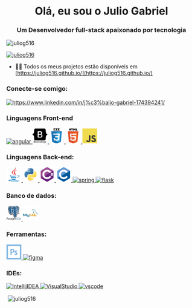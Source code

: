 <h1 align="center">Olá, eu sou o Julio Gabriel</h1>
<h3 align="center">Um Desenvolvedor full-stack apaixonado por tecnologia</h3>

<p align="left"> <img src="https://komarev.com/ghpvc/?username=juliog516&label=Profile%20views&color=0e75b6&style=flat" alt="juliog516" /> </p>

<p align="left"> <a href="https://github.com/ryo-ma/github-profile-trophy"><img src="https://github-profile-trophy.vercel.app/?username=juliog516" alt="juliog516" /></a> </p>

- 👨‍💻 Todos os meus projetos estão disponíveis em [https://juliog516.github.io/](https://juliog516.github.io/)

<h3 align="left">Conecte-se comigo:</h3>
<p align="left">
<a href="https://linkedin.com/in/https://www.linkedin.com/in/j%c3%balio-gabriel-174394241/" target="blank"><img align="center" src="https://raw.githubusercontent.com/rahuldkjain/github-profile-readme-generator/master/src/images/icons/Social/linked-in-alt.svg" alt="https://www.linkedin.com/in/j%c3%balio-gabriel-174394241/" height="30" width="40" /></a>
</p>

<h3 align="left">Linguagens Front-end</h3>
<p align="left"> 


<a href="https://angular.io" target="_blank" rel="noreferrer"> <img src="https://angular.io/assets/images/logos/angular/angular.svg" alt="angular" width="40" height="40"/> </a> <a href="https://getbootstrap.com" target="_blank" rel="noreferrer"> <img src="https://raw.githubusercontent.com/devicons/devicon/master/icons/bootstrap/bootstrap-plain-wordmark.svg" alt="bootstrap" width="40" height="40"/> </a><a href="https://www.w3schools.com/css/" target="_blank" rel="noreferrer"> <img src="https://raw.githubusercontent.com/devicons/devicon/master/icons/css3/css3-original-wordmark.svg" alt="css3" width="40" height="40"/> </a> <a href="https://www.w3.org/html/" target="_blank" rel="noreferrer"> <img src="https://raw.githubusercontent.com/devicons/devicon/master/icons/html5/html5-original-wordmark.svg" alt="html5" width="40" height="40"/> </a><a href="https://developer.mozilla.org/en-US/docs/Web/JavaScript" target="_blank" rel="noreferrer"> <img src="https://raw.githubusercontent.com/devicons/devicon/master/icons/javascript/javascript-original.svg" alt="javascript" width="40" height="40"/> </a>  


 

<h3 align="left">Linguagens Back-end: </h3>
 <a href="https://www.java.com" target="_blank" rel="noreferrer"> <img src="https://raw.githubusercontent.com/devicons/devicon/master/icons/java/java-original.svg" alt="java" width="40" height="40"/> </a>  <a href="https://www.python.org" target="_blank" rel="noreferrer"> <img src="https://raw.githubusercontent.com/devicons/devicon/master/icons/python/python-original.svg" alt="python" width="40" height="40"/> </a> <a href="https://www.w3schools.com/cs/" target="_blank" rel="noreferrer"> <img src="https://raw.githubusercontent.com/devicons/devicon/master/icons/csharp/csharp-original.svg" alt="csharp" width="40" height="40"/> </a> <a href="https://www.cprogramming.com/" target="_blank" rel="noreferrer"> <img src="https://raw.githubusercontent.com/devicons/devicon/master/icons/c/c-original.svg" alt="c" width="40" height="40"/> </a> <a href="https://spring.io/" target="_blank" rel="noreferrer"> <img src="https://www.vectorlogo.zone/logos/springio/springio-icon.svg" alt="spring" width="40" height="40"/> </a> <a href="https://flask.palletsprojects.com/" target="_blank" rel="noreferrer"> <img src="https://www.vectorlogo.zone/logos/pocoo_flask/pocoo_flask-icon.svg" alt="flask" width="40" height="40"/> </a>  
 

 

<h3 align="left">Banco de dados: </h3>
 <a href="https://www.postgresql.org" target="_blank" rel="noreferrer"> <img src="https://raw.githubusercontent.com/devicons/devicon/master/icons/postgresql/postgresql-original-wordmark.svg" alt="postgresql" width="40" height="40"/> </a><a href="https://www.mysql.com/" target="_blank" rel="noreferrer"> <img src="https://raw.githubusercontent.com/devicons/devicon/master/icons/mysql/mysql-original-wordmark.svg" alt="mysql" width="40" height="40"/> </a> 


<h3 align="left">Ferramentas: </h3>
 <a href="https://www.photoshop.com/en" target="_blank" rel="noreferrer"> <img src="https://raw.githubusercontent.com/devicons/devicon/master/icons/photoshop/photoshop-line.svg" alt="photoshop" width="40" height="40"/> </a> <a href="https://www.figma.com/" target="_blank" rel="noreferrer"> <img src="https://www.vectorlogo.zone/logos/figma/figma-icon.svg" alt="figma" width="40" height="40"/> </a> 
 
<h3 align="left">IDEs: </h3>
<a href="https://www.jetbrains.com/idea/" target="_blank" rel="noreferrer"> <img src="https://vectorwiki.com/images/ZgSyR__intellij-idea.svg" alt="IntellijIDEA" width="40" height="40"/> </a> <a href="https://visualstudio.microsoft.com/" target="_blank" rel="noreferrer"> <img src="https://vectorwiki.com/images/id-278-visual-studio-icon-2022.svg" alt="VisualStudio" width="40" height="40"/> </a> <a href="https://code.visualstudio.com/" target="_blank" rel="noreferrer"> <img src="https://vectorwiki.com/images/ShoGZ__visual-studio-code.svg" alt="vscode" width="40" height="40"/> </a> 


 </p>

<p>&nbsp;<img align="center" src="https://github-readme-stats.vercel.app/api?username=juliog516&show_icons=true&locale=en" alt="juliog516" /></p>

